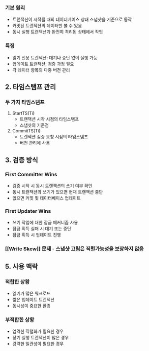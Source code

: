 ### 기본 원리
- 트랜잭션이 시작될 때의 데이터베이스 상태 스냅샷을 기준으로 동작
- 커밋된 트랜잭션의 데이터만 볼 수 있음
- 동시 실행 트랜잭션과 완전히 격리된 상태에서 작업
### 특징

- 읽기 전용 트랜잭션: 대기나 중단 없이 실행 가능
- 업데이트 트랜잭션: 검증 과정 필요
- 각 데이터 항목의 다중 버전 관리
## 2. 타임스탬프 관리
### 두 가지 타임스탬프
1. StartTS(Ti)
    - 트랜잭션 시작 시점의 타임스탬프
    - 스냅샷의 기준점
2. CommitTS(Ti)
    - 트랜잭션 검증 요청 시점의 타임스탬프
    - 버전 관리에 사용

## 3. 검증 방식
### First Committer Wins
- 검증 시작 시 동시 트랜잭션의 쓰기 여부 확인
- 동시 트랜잭션의 쓰기가 있으면 현재 트랜잭션 중단
- 없으면 커밋 및 데이터베이스 업데이트
### First Updater Wins
- 쓰기 작업에 대한 잠금 메커니즘 사용
- 잠금 획득 실패 시 대기 또는 중단
- 잠금 획득 시 업데이트 진행
### [[Write Skew]] 문제 - 스냅샷 고립은 직렬가능성을 보장하지 않음


## 5. 사용 맥락

### 적합한 상황

- 읽기가 많은 워크로드
- 짧은 업데이트 트랜잭션
- 동시성이 중요한 환경

### 부적합한 상황

- 엄격한 직렬화가 필요한 경우
- 장기 실행 트랜잭션이 많은 경우
- 강력한 일관성이 필요한 경우